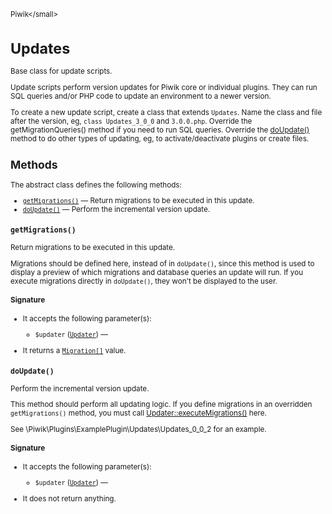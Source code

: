 <small>Piwik\</small>

Updates
=======

Base class for update scripts.

Update scripts perform version updates for Piwik core or individual plugins. They can run
SQL queries and/or PHP code to update an environment to a newer version.

To create a new update script, create a class that extends `Updates`. Name the class and file
after the version, eg, `class Updates_3_0_0` and `3.0.0.php`. Override the getMigrationQueries()
method if you need to run SQL queries. Override the [doUpdate()](/api-reference/Piwik/Updates#doupdate) method to do other types
of updating, eg, to activate/deactivate plugins or create files.

Methods
-------

The abstract class defines the following methods:

- [`getMigrations()`](#getmigrations) &mdash; Return migrations to be executed in this update.
- [`doUpdate()`](#doupdate) &mdash; Perform the incremental version update.

<a name="getmigrations" id="getmigrations"></a>
<a name="getMigrations" id="getMigrations"></a>
### `getMigrations()`

Return migrations to be executed in this update.

Migrations should be defined here, instead of in `doUpdate()`, since this method is used to display a preview
of which migrations and database queries an update will run. If you execute migrations directly in `doUpdate()`,
they won't be displayed to the user.

#### Signature

-  It accepts the following parameter(s):
    - `$updater` ([`Updater`](../Piwik/Updater.md)) &mdash;
      
- It returns a [`Migration[]`](../Piwik/Updater/Migration.md) value.

<a name="doupdate" id="doupdate"></a>
<a name="doUpdate" id="doUpdate"></a>
### `doUpdate()`

Perform the incremental version update.

This method should perform all updating logic. If you define migrations in an overridden `getMigrations()`
method, you must call [Updater::executeMigrations()](/api-reference/Piwik/Updater#executemigrations) here.

See \Piwik\Plugins\ExamplePlugin\Updates\Updates\_0\_0\_2 for an example.

#### Signature

-  It accepts the following parameter(s):
    - `$updater` ([`Updater`](../Piwik/Updater.md)) &mdash;
      
- It does not return anything.

